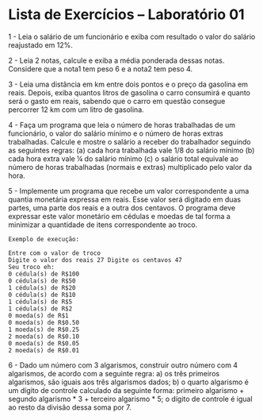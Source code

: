 # Lista de Exercícios – Laboratório 01  

1 - Leia o salário de um funcionário e exiba com resultado o valor do salário reajustado em 12%.  

2 - Leia 2 notas, calcule e exiba a média ponderada dessas notas. Considere que a nota1 tem peso 6 e a nota2 tem peso 4.

3 - Leia uma distância em km entre dois pontos e o preço da gasolina em reais. Depois, exiba quantos litros de gasolina o carro consumirá e quanto será o gasto em reais, sabendo que o carro em questão consegue percorrer 12 km com um litro de gasolina.  

4 - Faça um programa que leia o número de horas trabalhadas de um funcionário, o valor do salário mínimo e o número de horas extras trabalhadas. Calcule e mostre o salário a receber do trabalhador seguindo as seguintes regras: (a) cada hora trabalhada vale 1/8 do salário mínimo (b) cada hora extra vale ¼ do salário mínimo (c) o salário total equivale ao número de horas trabalhadas (normais e extras) multiplicado pelo valor da hora.

5 - Implemente um programa que recebe um valor correspondente a uma quantia monetária expressa em reais. Esse valor será digitado em duas partes, uma parte dos reais e a outra dos centavos. O programa deve expressar este valor monetário em cédulas e moedas de tal forma a minimizar a quantidade de itens correspondente ao troco.   

    Exemplo de execução: 
    
    Entre com o valor de troco
    Digite o valor dos reais 27 Digite os centavos 47  
    Seu troco eh:
    0 cédula(s) de R$100
    0 cédula(s) de R$50
    1 cédula(s) de R$20
    0 cédula(s) de R$10
    1 cédula(s) de R$5
    1 cédula(s) de R$2
    0 moeda(s) de R$1
    0 moeda(s) de R$0.50
    1 moeda(s) de R$0.25
    2 moeda(s) de R$0.10
    0 moeda(s) de R$0.05
    2 moeda(s) de R$0.01  
    
    
6 - Dado um número com 3 algarismos, construir outro número com 4 algarismos, de acordo com a seguinte regra: a) os três primeiros algarismos, são iguais aos três algarismos dados; b) o quarto algarismo é um dígito de controle calculado da seguinte forma: primeiro algarismo + segundo algarismo * 3 + terceiro algarismo * 5; o dígito de controle é igual ao resto da divisão dessa soma por 7.
